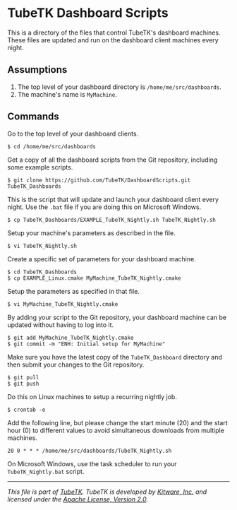 TubeTK Dashboard Scripts
========================

This is a directory of the files that control TubeTK's dashboard machines. These files are updated and run on the dashboard client machines every night.

Assumptions
-----------

1. The top level of your dashboard directory is `/home/me/src/dashboards`.
2. The machine's name is `MyMachine`.

Commands
--------

Go to the top level of your dashboard clients.

    $ cd /home/me/src/dashboards

Get a copy of all the dashboard scripts from the Git repository, including some example scripts.

    $ git clone https://github.com/TubeTK/DashboardScripts.git TubeTK_Dashboards

This is the script that will update and launch your dashboard client every night. Use the `.bat` file if you are doing this on Microsoft Windows.
  
    $ cp TubeTK_Dashboards/EXAMPLE_TubeTK_Nightly.sh TubeTK_Nightly.sh

Setup your machine's parameters as described in the file.

    $ vi TubeTK_Nightly.sh

Create a specific set of parameters for your dashboard machine.

    $ cd TubeTK_Dashboards
    $ cp EXAMPLE_Linux.cmake MyMachine_TubeTK_Nightly.cmake

Setup the parameters as specified in that file.

    $ vi MyMachine_TubeTK_Nightly.cmake

By adding your script to the Git repository, your dashboard machine can be updated without having to log into it.

    $ git add MyMachine_TubeTK_Nightly.cmake
    $ git commit -m "ENH: Initial setup for MyMachine"

Make sure you have the latest copy of the `TubeTK_Dashboard` directory and then submit your changes to the Git repository.

    $ git pull
    $ git push

Do this on Linux machines to setup a recurring nightly job.

    $ crontab -e
   
Add the following line, but please change the start minute (20) and the start hour (0) to different values to avoid simultaneous downloads from multiple machines.

    20 0 * * * /home/me/src/dashboards/TubeTK_Nightly.sh

On Microsoft Windows, use the task scheduler to run your `TubeTK_Nightly.bat` script.

---
*This file is part of [TubeTK](http://www.tubetk.org). TubeTK is developed by [Kitware, Inc.](http://www.kitware.com) and licensed under the [Apache License, Version 2.0](http://www.apache.org/licenses/LICENSE-2.0).*
